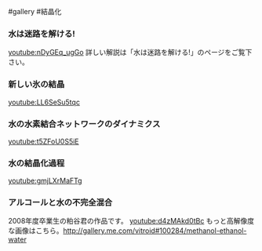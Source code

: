 #gallery
#結晶化
### 水は迷路を解ける!
[youtube:nDyGEq_ugGo](youtube:nDyGEq_ugGo)
詳しい解説は「水は迷路を解ける!」のページをご覧下さい。
### 新しい氷の結晶
[youtube:LL6SeSu5tqc](youtube:LL6SeSu5tqc)
### 水の水素結合ネットワークのダイナミクス
[youtube:t5ZFoU0S5iE](youtube:t5ZFoU0S5iE)
### 水の結晶化過程
[youtube:gmjLXrMaFTg](youtube:gmjLXrMaFTg)
### アルコールと水の不完全混合
2008年度卒業生の粕谷君の作品です。
[youtube:d4zMAkd0tBc](youtube:d4zMAkd0tBc)
もっと高解像度な画像はこちら。http://gallery.me.com/vitroid#100284/methanol-ethanol-water
<!--  -->


